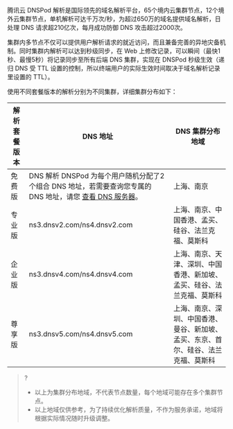 腾讯云 DNSPod 解析是国际领先的域名解析平台，65个境内云集群节点，12个境外云集群节点，单机解析可达千万次/秒，为超过650万的域名提供域名解析，日处理 DNS 请求超210亿次，每月成功防御 DNS 攻击超过2000次。

集群内多节点不仅可以提供用户解析请求的就近访问，而且兼备完善的异地灾备机制。同时集群内解析可以达到秒级同步，在 Web 上修改记录，可以瞬间（最快1秒、最慢5秒）将记录同步至所有后端 DNS 集群，实现在 DNSPod 秒级生效（递归 DNS 受 TTL 设置的控制，所以终端用户的实际生效时间取决于域名解析记录里设置的 TTL）。

使用不同套餐版本的解析分别为不同集群，详细集群分布如下：

|解析套餐版本 | DNS 地址 | DNS 集群分布地域 |
|---|---|---|
| 免费版 | DNS 解析 DNSPod 为每个用户随机分配了2个组合 DNS 地址，若需要查询您专属的 DNS 地址，请您 [查看 DNS 服务器](https://cloud.tencent.com/document/product/302/5518#.E6.9F.A5.E7.9C.8B-dns-.E6.9C.8D.E5.8A.A1.E5.99.A8)。 | 上海、南京|
| 专业版| ns3.dnsv2.com/ns4.dnsv2.com | 上海、南京、中国香港、孟买、硅谷、法兰克福、莫斯科 |
| 企业版| ns3.dnsv4.com/ns4.dnsv4.com | 上海、南京、天津、深圳、中国香港、新加坡、孟买、硅谷、法兰克福、莫斯科 |
| 尊享版| ns3.dnsv5.com/ns4.dnsv5.com | 上海、南京、深圳、中国香港、曼谷、新加坡、孟买、东京、首尔、硅谷、法兰克福、莫斯科 |

>?
>- 以上为集群分布地域，不代表节点数量，每个地域可能存在多个集群节点。
>- 以上地域仅供参考，为了持续优化解析质量，不作为服务承诺，地域将根据实际情况随时升级调整。

